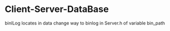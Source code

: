 # Client-Server-DataBase
binlLog locates in data
change way to binlog in Server.h of variable bin_path 
